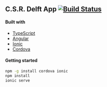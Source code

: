 ## C.S.R. Delft App [![Build Status](https://travis-ci.com/Manduro/onontdekt.svg?token=hm6pqBAe64WRedHrZM5w&branch=master)](https://travis-ci.com/Manduro/onontdekt)


#### Built with
* [TypeScript](https://typescriptlang.org)
* [Angular](https://angular.io)
* [Ionic](http://ionicframework.com)
* [Cordova](https://cordova.apache.org)

#### Getting started

```bash
npm -g install cordova ionic
npm install
ionic serve
```
